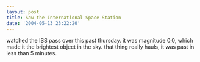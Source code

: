 ```yaml
---
layout: post
title: Saw the International Space Station
date: '2004-05-13 23:22:20'
---
```

watched the ISS pass over this past thursday. it was magnitude
0.0, which made it the brightest object in the sky. that thing
really hauls, it was past in less than 5 minutes.

